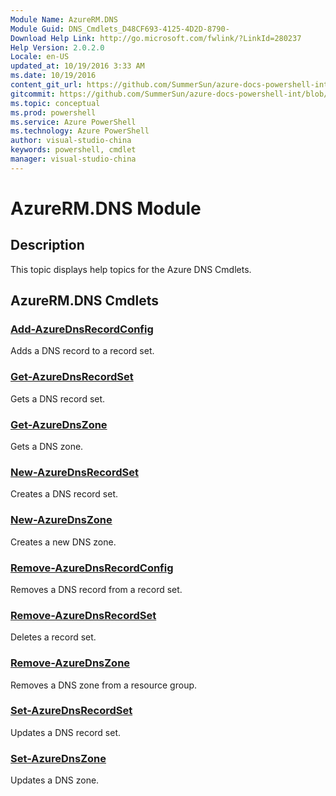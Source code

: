 ```yaml
---
Module Name: AzureRM.DNS
Module Guid: DNS_Cmdlets_D48CF693-4125-4D2D-8790-
Download Help Link: http://go.microsoft.com/fwlink/?LinkId=280237
Help Version: 2.0.2.0
Locale: en-US
updated_at: 10/19/2016 3:33 AM
ms.date: 10/19/2016
content_git_url: https://github.com/SummerSun/azure-docs-powershell-int/blob/master/azureps-cmdlets-docs/ResourceManager/AzureRM.DNS/v0.9.8/AzureRM.DNS.md
gitcommit: https://github.com/SummerSun/azure-docs-powershell-int/blob/c0d1e448da01261236e9ece01ca5c2a98effbf31/azureps-cmdlets-docs/ResourceManager/AzureRM.DNS/v0.9.8/AzureRM.DNS.md
ms.topic: conceptual
ms.prod: powershell
ms.service: Azure PowerShell
ms.technology: Azure PowerShell
author: visual-studio-china
keywords: powershell, cmdlet
manager: visual-studio-china
---
```


# AzureRM.DNS Module
## Description
This topic displays help topics for the Azure DNS Cmdlets. 

## AzureRM.DNS Cmdlets
### [Add-AzureDnsRecordConfig](.\Add-AzureDnsRecordConfig.md)
Adds a DNS record to a record set.


### [Get-AzureDnsRecordSet](.\Get-AzureDnsRecordSet.md)
Gets a DNS record set.


### [Get-AzureDnsZone](.\Get-AzureDnsZone.md)
Gets a DNS zone.


### [New-AzureDnsRecordSet](.\New-AzureDnsRecordSet.md)
Creates a DNS record set.


### [New-AzureDnsZone](.\New-AzureDnsZone.md)
Creates a new DNS zone.


### [Remove-AzureDnsRecordConfig](.\Remove-AzureDnsRecordConfig.md)
Removes a DNS record from a record set.


### [Remove-AzureDnsRecordSet](.\Remove-AzureDnsRecordSet.md)
Deletes a record set.


### [Remove-AzureDnsZone](.\Remove-AzureDnsZone.md)
Removes a DNS zone from a resource group.


### [Set-AzureDnsRecordSet](.\Set-AzureDnsRecordSet.md)
Updates a DNS record set.


### [Set-AzureDnsZone](.\Set-AzureDnsZone.md)
Updates a DNS zone.



